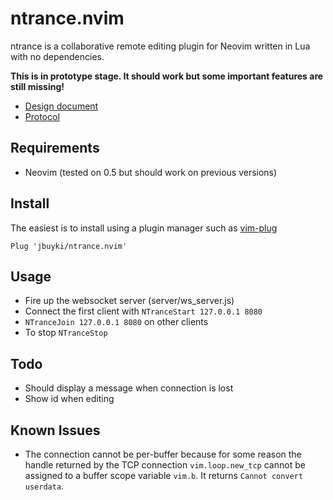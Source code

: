 ntrance.nvim
============

ntrance is a collaborative remote editing plugin for Neovim written in Lua with no dependencies.

**This is in prototype stage. It should work but some important features are still missing!**

* [Design document](docs/design.md)
* [Protocol](docs/protocol.md)

Requirements
------------

* Neovim (tested on 0.5 but should work on previous versions)

Install
-------

The easiest is to install using a plugin manager such as [vim-plug](https://github.com/junegunn/vim-plug)

```
Plug 'jbuyki/ntrance.nvim'
```

Usage
-----

* Fire up the websocket server (server/ws_server.js)
* Connect the first client with `NTranceStart 127.0.0.1 8080`
* `NTranceJoin 127.0.0.1 8080` on other clients
* To stop `NTranceStop`

Todo
----

* Should display a message when connection is lost
* Show id when editing

Known Issues
------------

* The connection cannot be per-buffer because for some reason the handle returned by the TCP connection `vim.loop.new_tcp` cannot be assigned to a buffer scope variable `vim.b`. It returns `Cannot convert userdata`.
